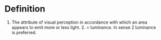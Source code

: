 # Definition

1.  The attribute of visual perception in accordance with which an area
    appears to emit more or less light. 2. = luminance. In sense 2
    luminance is preferred.
